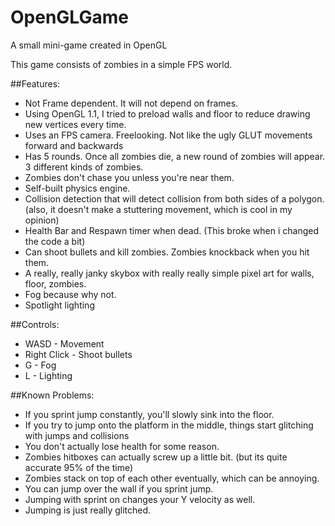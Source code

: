 # OpenGLGame
A small mini-game created in OpenGL

This game consists of zombies in a simple FPS world.

##Features:
- Not Frame dependent. It will not depend on frames.
- Using OpenGL 1.1, I tried to preload walls and floor to reduce drawing new vertices every time.
- Uses an FPS camera. Freelooking. Not like the ugly GLUT movements forward and backwards
- Has 5 rounds. Once all zombies die, a new round of zombies will appear. 3 different kinds of zombies.
- Zombies don't chase you unless you're near them.
- Self-built physics engine.
- Collision detection that will detect collision from both sides of a polygon. (also, it doesn't make a stuttering movement, which is cool in my opinion)
- Health Bar and Respawn timer when dead. (This broke when i changed the code a bit)
- Can shoot bullets and kill zombies. Zombies knockback when you hit them.
- A really, really janky skybox with really really simple pixel art for walls, floor, zombies.
- Fog because why not.
- Spotlight lighting

##Controls:
- WASD - Movement
- Right Click - Shoot bullets
- G - Fog
- L - Lighting

##Known Problems:
- If you sprint jump constantly, you'll slowly sink into the floor.
- If you try to jump onto the platform in the middle, things start glitching with jumps and collisions
- You don't actually lose health for some reason.
- Zombies hitboxes can actually screw up a little bit. (but its quite accurate 95% of the time)
- Zombies stack on top of each other eventually, which can be annoying.
- You can jump over the wall if you sprint jump.
- Jumping with sprint on changes your Y velocity as well.
- Jumping is just really glitched.
